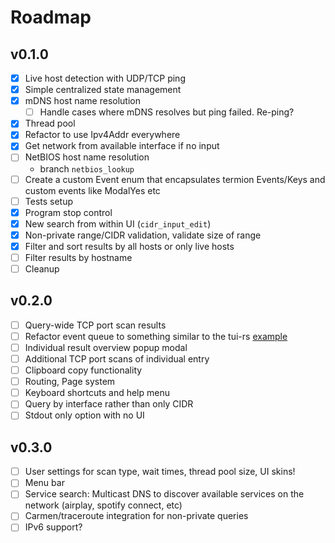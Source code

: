 Roadmap
===

## v0.1.0
- [x] Live host detection with UDP/TCP ping
- [x] Simple centralized state management
- [x] mDNS host name resolution
  - [ ] Handle cases where mDNS resolves but ping failed. Re-ping?
- [x] Thread pool
- [x] Refactor to use Ipv4Addr everywhere
- [x] Get network from available interface if no input
- [ ] NetBIOS host name resolution
  - branch `netbios_lookup`
- [ ] Create a custom Event enum that encapsulates termion Events/Keys and custom events like ModalYes etc
- [ ] Tests setup
- [x] Program stop control
- [x] New search from within UI (`cidr_input_edit`)
- [x] Non-private range/CIDR validation, validate size of range
- [x] Filter and sort results by all hosts or only live hosts
- [ ] Filter results by hostname
- [ ] Cleanup

## v0.2.0
- [ ] Query-wide TCP port scan results
- [ ] Refactor event queue to something similar to the tui-rs [example](https://github.com/fdehau/tui-rs/blob/master/examples/util/event.rs)
- [ ] Individual result overview popup modal
- [ ] Additional TCP port scans of individual entry
- [ ] Clipboard copy functionality
- [ ] Routing, Page system
- [ ] Keyboard shortcuts and help menu
- [ ] Query by interface rather than only CIDR
- [ ] Stdout only option with no UI

## v0.3.0
- [ ] User settings for scan type, wait times, thread pool size, UI skins!
- [ ] Menu bar
- [ ] Service search: Multicast DNS to discover available services on the network (airplay, spotify connect, etc)
- [ ] Carmen/traceroute integration for non-private queries
- [ ] IPv6 support?
